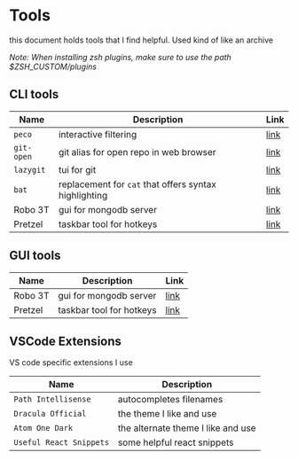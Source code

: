 # Tools
this document holds tools that I find helpful. Used kind of like an archive

*Note: When installing zsh plugins, make sure to use the path $ZSH_CUSTOM/plugins*

## CLI tools
| Name       | Description                                           | Link                                             |
| ---------- | ----------------------------------------------------- | ------------------------------------------------ |
| `peco`     | interactive filtering                                 | [link](https://github.com/peco/peco)             |
| `git-open` | git alias for open repo in web browser                | [link](https://github.com/paulirish/git-open)    |
| `lazygit`  | tui for git                                           | [link](https://github.com/jesseduffield/lazygit) |
| `bat`      | replacement for `cat` that offers syntax highlighting | [link](https://github.com/sharkdp/bat)           |
| Robo 3T    | gui for mongodb server                                | [link](https://robomongo.org/)                   |
| Pretzel    | taskbar tool for hotkeys                              | [link](https://www.amie-chen.com/pretzel/)       |

## GUI tools
| Name       | Description                                           | Link                                             |
| ---------- | ----------------------------------------------------- | ------------------------------------------------ |
| Robo 3T    | gui for mongodb server                                | [link](https://robomongo.org/)                   |
| Pretzel    | taskbar tool for hotkeys                              | [link](https://www.amie-chen.com/pretzel/)       |

## VSCode Extensions
VS code specific extensions I use

| Name                    | Description                        |
| ----------------------- | ---------------------------------- |
| `Path Intellisense`     | autocompletes filenames            |
| `Dracula Official`      | the theme I like and use           |
| `Atom One Dark`         | the alternate theme I like and use |
| `Useful React Snippets` | some helpful react snippets        |

